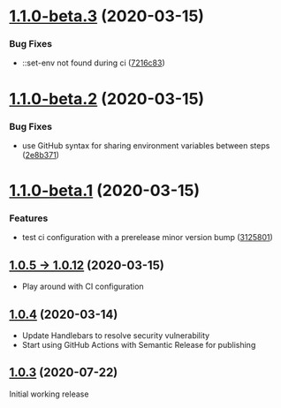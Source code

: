 # [1.1.0-beta.3](https://github.com/NickLargen/testcafe-reporter-nunit3/compare/v1.1.0-beta.2...v1.1.0-beta.3) (2020-03-15)


### Bug Fixes

* ::set-env not found during ci ([7216c83](https://github.com/NickLargen/testcafe-reporter-nunit3/commit/7216c8328a6e9d1e8ca68bf59684d585bacc052b))

# [1.1.0-beta.2](https://github.com/NickLargen/testcafe-reporter-nunit3/compare/v1.1.0-beta.1...v1.1.0-beta.2) (2020-03-15)


### Bug Fixes

* use GitHub syntax for sharing environment variables between steps ([2e8b371](https://github.com/NickLargen/testcafe-reporter-nunit3/commit/2e8b3714d39c703eb7d863dc652046cb6e01dde4))

# [1.1.0-beta.1](https://github.com/NickLargen/testcafe-reporter-nunit3/compare/v1.0.12...v1.1.0-beta.1) (2020-03-15)


### Features

* test ci configuration with a prerelease minor version bump ([3125801](https://github.com/NickLargen/testcafe-reporter-nunit3/commit/3125801371440effbe8437b7a6b66c87c9a9dd61))

## [1.0.5 -> 1.0.12](https://github.com/NickLargen/testcafe-reporter-nunit3/compare/v1.0.4...v1.0.12) (2020-03-15)

-   Play around with CI configuration

## [1.0.4](https://github.com/NickLargen/testcafe-reporter-nunit3/compare/1.0.3...v1.0.4) (2020-03-14)

-   Update Handlebars to resolve security vulnerability
-   Start using GitHub Actions with Semantic Release for publishing

## [1.0.3](https://github.com/NickLargen/testcafe-reporter-nunit3/tree/1.0.3) (2020-07-22)

Initial working release
